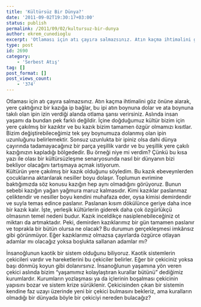 ```yaml
---
title: 'Kültürsüz Bir Dünya?'
date: '2011-09-02T19:30:17+03:00'
status: publish
permalink: /2011/09/02/kultursuz-bir-dunya
author: ekrem_cunedioglu
excerpt: 'Otlaması için atı çayıra salmazsınız. Atın kaçma ihtimalini göz önüne alarak, yere çaktığınız bir kazığa ip bağlar, bu ipi atın boynuna dolar ve ata boynuna takılı olan ipin izin verdiği alanda otlama şansı verirsiniz. Aslında insan yaşamı da bundan pek farklı değildir. İçine doğduğumuz kültür bizim için yere çakılmış bir kazıktır ve bu kazık bizim tamamen özgür olmamızı kısıtlar. Bizim değiştirebileceğimiz tek şey boynumuza dolanmış olan ipin uzunluğunu belirlemektir. Sonsuz uzunlukta bir ipiniz olsa dahi dünya çayırında tadamayacağınız bir parça yeşillik vardır ve bu yeşillik yere çakılı kazığınızın kapladığı bölgededir. Bu örneği niye mi verdim? Çünkü bu kısa yazı ile olası bir kültürsüzleşme senaryosunda nasıl bir dünyanın bizi bekliyor olacağını tartışmaya açmak istiyorum.'
type: post
id: 2690
category:
    - 'Serbest Atış'
tag: []
post_format: []
post_views_count:
    - '374'
---
```

Otlaması için atı çayıra salmazsınız. Atın kaçma ihtimalini göz önüne alarak, yere çaktığınız bir kazığa ip bağlar, bu ipi atın boynuna dolar ve ata boynuna takılı olan ipin izin verdiği alanda otlama şansı verirsiniz. Aslında insan yaşamı da bundan pek farklı değildir. İçine doğduğumuz kültür bizim için yere çakılmış bir kazıktır ve bu kazık bizim tamamen özgür olmamızı kısıtlar. Bizim değiştirebileceğimiz tek şey boynumuza dolanmış olan ipin uzunluğunu belirlemektir. Sonsuz uzunlukta bir ipiniz olsa dahi dünya çayırında tadamayacağınız bir parça yeşillik vardır ve bu yeşillik yere çakılı kazığınızın kapladığı bölgededir. Bu örneği niye mi verdim? Çünkü bu kısa yazı ile olası bir kültürsüzleşme senaryosunda nasıl bir dünyanın bizi bekliyor olacağını tartışmaya açmak istiyorum.  
Kültürün yere çakılmış bir kazık olduğunu söyledim. Bu kazık ebeveynlerden çocuklarına aktarılarak nesiller boyu dolaşır. Toplumun evrimine baktığımızda söz konusu kazığın hep aynı olmadığını görüyoruz. Bunun sebebi kazığın yağan yağmura maruz kalmasıdır. Kimi kazıklar paslanmaz çeliktendir ve nesiller boyu kendini muhafaza eder, oysa kimisi demirdendir ve suyla temas edince paslanır. Paslanan kısım dökülünce geriye daha ince bir kazık kalır. İşte, yerleşik kültürlerin giderek daha çok özgürlükçü olmasının temel nedeni budur. Kazık inceldikçe nasiplenebileceğiniz ot miktarı da artmaktadır. Peki, demirden kazıklarımız bir gün tamamen paslanır ve toprakla bir bütün olursa ne olacak? Bu durumun gerçekleşmesi imkânsız gibi görünmüyor. Eğer kazıklarımız olmazsa çayırlarda özgürce otlayan adamlar mı olacağız yoksa boşlukta sallanan adamlar mı?  
   
İnsanoğlunun kaotik bir sistem olduğunu biliyoruz. Kaotik sistemlerin çekicileri vardır ve hareketlerini bu çekiciler belirler. Eğer bir çekiciniz yoksa başı dönmüş koyun gibi dolanırsınız. İnsanoğlunun yaşamına yön veren çekici aslında bizim “yaşamımız kolaylaştıran kurallar bütünü” dediğimiz kurumlardır. Kurumların yozlaşması ya da içlerinin boşalması çekicinin yapısını bozar ve sistem krize sürüklenir. Çekicisinden çıkan bir sistemin kendine faz uzayı üzerinde yeni bir çekici bulmasını bekleriz, ama kuralların olmadığı bir dünyada böyle bir çekiciyi nereden bulacağız?